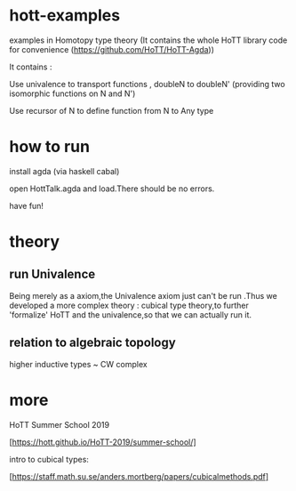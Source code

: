 # hott-examples
examples in Homotopy type theory (It contains the whole HoTT library code for convenience  (https://github.com/HoTT/HoTT-Agda))

It contains : 

Use univalence to transport functions , doubleN to doubleN' (providing two isomorphic functions on N and N')

Use recursor of N to define function from N to Any type

# how to run

install agda (via haskell cabal)

open HottTalk.agda and load.There should be no errors.

have fun!

# theory
## run Univalence
Being merely as a axiom,the Univalence axiom just can't be run .Thus we developed a more complex theory : cubical type theory,to further 'formalize' HoTT and the univalence,so that we can actually run it.

## relation to algebraic topology
higher inductive types ~ CW complex

# more 

HoTT Summer School 2019

[https://hott.github.io/HoTT-2019/summer-school/]

intro to cubical types:

[https://staff.math.su.se/anders.mortberg/papers/cubicalmethods.pdf]




